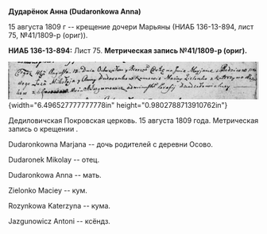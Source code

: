 **Дударёнок Анна (Dudaronkowa Anna)**

15 августа 1809 г -- крещение дочери Марьяны (НИАБ 136-13-894, лист 75,
№41/1809-р (ориг)).

**НИАБ 136-13-894:** Лист 75. **Метрическая запись №41/1809-р (ориг).**

![](./media/9efbe3441cc0ee2c67cddc6e8962ef349022fc78.png){width="6.496527777777778in"
height="0.9802788713910762in"}

Дедиловичская Покровская церковь. 15 августа 1809 года. Метрическая
запись о крещении .

Dudaronkowna Marjana -- дочь родителей с деревни Осовo.

Dudaronek Mikolay -- отец.

Dudaronkowa Anna -- мать.

Zielonko Maciey -- кум.

Rozynkowa Katerzyna -- кума.

Jazgunowicz Antoni -- ксёндз.
